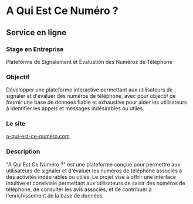 # A Qui Est Ce Numéro ?

## Service en ligne

### Stage en Entreprise 
Plateforme de Signalement et Évaluation des Numéros de Téléphone

### Objectif
Développer une plateforme interactive permettant aux utilisateurs de signaler et d'évaluer des numéros de téléphone, avec pour objectif de fournir une base de données fiable et exhaustive pour aider les utilisateurs à identifier les appels et messages indésirables ou utiles.

### Le site
[a-qui-est-ce-numero.com](http://a-qui-est-ce-numero.com)

### Description

"A Qui Est Ce Numéro ?" est une plateforme conçue pour permettre aux utilisateurs de signaler et d'évaluer les numéros de téléphone associés à des activités indésirables ou utiles. Le projet vise à offrir une interface intuitive et conviviale permettant aux utilisateurs de saisir des numéros de téléphone, de consulter les avis associés, et de contribuer à l'enrichissement de la base de données.

